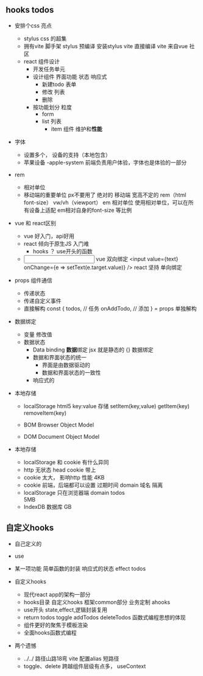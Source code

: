 ## hooks todos

- 安排个css 亮点
  - stylus
    css 的超集
  - 拥有vite 脚手架
    stylus 预编译 安装stylus vite 直接编译
    vite 来自vue 社区
  - react 组件设计
    - 开发任务单元
    - 设计组件
      界面功能 状态 响应式 
      - 新建todo 表单
      - 修改 列表
      - 删除 
    - 按功能划分 粒度
      - form
      - list 列表
        - item 组件 维护和**性能**

- 字体
  - 设置多个， 设备的支持（本地包含）
  - 苹果设备  -apple-system  前端负责用户体验，字体也是体验的一部分
- rem
  - 相对单位
  - 移动端的重要单位 px不要用了 绝对的
    移动端 宽高不定的 rem（html font-size） vw/vh（viewport） em  相对单位
    使用相对单位，可以在所有设备上适配
    em相对自身的font-size 等比例

- vue 和 react区别
  - vue 好入门，api好用
  - react 倾向于原生JS  入门难
    - hooks ？ use开头的函数
  - <input v-model="text" /> vue 双向绑定
    <input value={text} onChange={e => setText(e.target.value)} />
    react 坚持 单向绑定

- props  组件通信
  - 传递状态
  - 传递自定义事件
  - 直接解构
    const {
      todos, // 任务
      onAddTodo, // 添加
    } = props  单独解构
- 数据绑定
  - 变量  修改值
  - 数据状态
    - Data binding **数据**绑定  jsx 就是静态的
    {} 数据绑定
    - 数据和界面状态的统一
      - 界面是由数据驱动的
      - 数据和界面状态的一致性
    - 响应式的 

- 本地存储
  - localStorage html5
      key:value 存储
      setItem(key,value)
      getItem(key)
      removeItem(key)

  - BOM  Browser Object Model
  - DOM  Document Object Model 
- 本地存储
  - localStorage 和 cookie 有什么异同
  - http 无状态 head cookie 带上
  - cookie 太大， 影响http 性能  4KB
  - cookie 前端，后端都可以设置
    过期时间
    domain 域名  隔离
  - localStorage 只在浏览器端
    domain
    todos  
    5MB
  - IndexDB  数据库 GB

## 自定义hooks
  - 自己定义的
  - use
  - 某一项功能
      简单函数的封装
      响应式的状态
      effect
      todos

- 自定义hooks
  - 现代react app的架构一部分
  - hooks目录
    自定义hooks
    框架common部分
    业务定制 ahooks
  - use开头
    state,effect,逻辑封装复用
  - return
    todos
    toggle
    addTodos
    deleteTodos
    函数式编程思想的体现
  - 组件更好的聚焦于模板渲染
  - 全面hooks函数式编程

- 两个遗憾
  - ../../ 路径山路18弯
    vite 配置alias 短路径
  - toggle、delete  跨越组件层级有点多， useContext